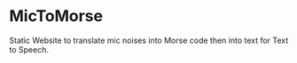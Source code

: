 # MicToMorse
Static Website to translate mic noises into Morse code then into text for Text to Speech.
